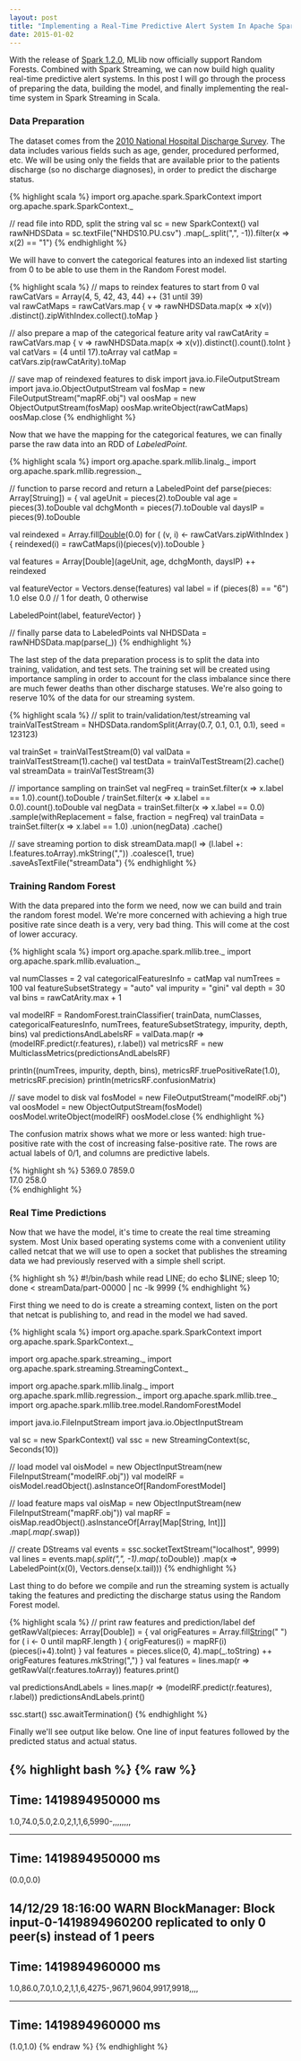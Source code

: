 ```yaml
---
layout: post
title: "Implementing a Real-Time Predictive Alert System In Apache Spark"
date: 2015-01-02
---
```


With the release of [Spark 1.2.0](https://spark.apache.org/), MLlib now officially support Random Forests. Combined with Spark Streaming, we can now build high quality real-time predictive alert systems. In this post I will go through the process of preparing the data, building the model, and finally implementing the real-time system in Spark Streaming in Scala.

### Data Preparation

The dataset comes from the [2010 National Hospital Discharge Survey](http://www.cdc.gov/nchs/nhds/nhds_questionnaires.htm). The data includes various fields such as age, gender, procedured performed, etc. We will be using only the fields that are available prior to the patients discharge (so no discharge diagnoses), in order to predict the discharge status.

{% highlight scala %}
import org.apache.spark.SparkContext
import org.apache.spark.SparkContext._

// read file into RDD, split the string
val sc = new SparkContext()
val rawNHDSData = sc.textFile("NHDS10.PU.csv")
                    .map(_.split(",", -1)).filter(x => x(2) == "1")
{% endhighlight %}

We will have to convert the categorical features into an indexed list starting from $0$ to be able to use them in the Random Forest model.

{% highlight scala %}
// maps to reindex features to start from 0
val rawCatVars = Array(4, 5, 42, 43, 44) ++ (31 until 39)    
val rawCatMaps = rawCatVars.map { v =>
  rawNHDSData.map(x => x(v))
    .distinct().zipWithIndex.collect().toMap
}

// also prepare a map of the categorical feature arity
val rawCatArity = rawCatVars.map { v =>
  rawNHDSData.map(x => x(v)).distinct().count().toInt
}
val catVars = (4 until 17).toArray
val catMap = catVars.zip(rawCatArity).toMap

// save map of reindexed features to disk
import java.io.FileOutputStream
import java.io.ObjectOutputStream
val fosMap = new FileOutputStream("mapRF.obj")
val oosMap = new ObjectOutputStream(fosMap)
oosMap.writeObject(rawCatMaps)
oosMap.close
{% endhighlight %}

Now that we have the mapping for the categorical features, we can finally parse the raw data into an RDD of *LabeledPoint*.

{% highlight scala %}
import org.apache.spark.mllib.linalg._
import org.apache.spark.mllib.regression._

// function to parse record and return a LabeledPoint
def parse(pieces: Array[Struing]) = {
  val ageUnit = pieces(2).toDouble
  val age = pieces(3).toDouble
  val dchgMonth = pieces(7).toDouble
  val daysIP = pieces(9).toDouble

  val reindexed = Array.fill[Double](rawCatVars.length)(0.0)
  for ( (v, i) <- rawCatVars.zipWithIndex ) {
    reindexed(i) = rawCatMaps(i)(pieces(v)).toDouble
  }

  val features = Array[Double](ageUnit, age,
    dchgMonth, daysIP) ++ reindexed

  val featureVector = Vectors.dense(features)
  val label = if (pieces(8) == "6") 1.0 else 0.0 // 1 for death, 0 otherwise

  LabeledPoint(label, featureVector)
}

// finally parse data to LabeledPoints
val NHDSData = rawNHDSData.map(parse(_))
{% endhighlight %}

The last step of the data preparation process is to split the data into training, validation, and test sets. The training set will be created using importance sampling in order to account for the class imbalance since there are much fewer deaths than other discharge statuses. We're also going to reserve $10\%$ of the data for our streaming system. 

{% highlight scala %}
// split to train/validation/test/streaming
val trainValTestStream = NHDSData.randomSplit(Array(0.7, 0.1, 0.1, 0.1),
  seed = 123123)

val trainSet = trainValTestStream(0)
val valData = trainValTestStream(1).cache()
val testData = trainValTestStream(2).cache()
val streamData = trainValTestStream(3)

// importance sampling on trainSet
val negFreq = trainSet.filter(x => x.label == 1.0).count().toDouble /
              trainSet.filter(x => x.label == 0.0).count().toDouble
val negData = trainSet.filter(x => x.label == 0.0)
                      .sample(withReplacement = false, fraction = negFreq)
val trainData = trainSet.filter(x => x.label == 1.0)
                        .union(negData)
                        .cache()

// save streaming portion to disk
streamData.map(l => (l.label +: l.features.toArray).mkString(","))
          .coalesce(1, true)
          .saveAsTextFile("streamData")
{% endhighlight %}

### Training Random Forest

With the data prepared into the form we need, now we can build and train the random forest model. We're more concerned with achieving a high true positive rate since death is a very, very bad thing. This will come at the cost of lower accuracy.

{% highlight scala %}
import org.apache.spark.mllib.tree._
import org.apache.spark.mllib.evaluation._

val numClasses = 2
val categoricalFeaturesInfo = catMap
val numTrees = 100
val featureSubsetStrategy = "auto"
val impurity = "gini"
val depth = 30
val bins = rawCatArity.max + 1

val modelRF = RandomForest.trainClassifier(
  trainData, numClasses, categoricalFeaturesInfo, numTrees,
  featureSubsetStrategy, impurity, depth, bins)
val predictionsAndLabelsRF = valData.map(r =>
  (modelRF.predict(r.features), r.label))
val metricsRF = new MulticlassMetrics(predictionsAndLabelsRF)

println((numTrees, impurity, depth, bins),
        metricsRF.truePositiveRate(1.0), metricsRF.precision)
println(metricsRF.confusionMatrix)

// save model to disk
val fosModel = new FileOutputStream("modelRF.obj")
val oosModel = new ObjectOutputStream(fosModel)
oosModel.writeObject(modelRF)
oosModel.close
{% endhighlight %}

The confusion matrix shows what we more or less wanted: high true-positive rate with the cost of increasing false-positive rate. The rows are actual labels of $0/1$, and columns are predictive labels.

{% highlight sh %}
5369.0  7859.0                                                                 
17.0    258.0  
{% endhighlight %}

### Real Time Predictions

Now that we have the model, it's time to create the real time streaming system. Most Unix based operating systems come with a convenient utility called netcat that we will use to open a socket that publishes the streaming data we had previously reserved with a simple shell script.

{% highlight sh %}
#!/bin/bash
while read LINE; do echo $LINE; sleep 10; done < streamData/part-00000 | nc -lk 9999
{% endhighlight %}

First thing we need to do is create a streaming context, listen on the port that netcat is publishing to, and read in the model we had saved.

{% highlight scala %}
import org.apache.spark.SparkContext
import org.apache.spark.SparkContext._

import org.apache.spark.streaming._
import org.apache.spark.streaming.StreamingContext._

import org.apache.spark.mllib.linalg._
import org.apache.spark.mllib.regression._
import org.apache.spark.mllib.tree._
import org.apache.spark.mllib.tree.model.RandomForestModel

import java.io.FileInputStream
import java.io.ObjectInputStream

val sc = new SparkContext()
val ssc = new StreamingContext(sc, Seconds(10))

// load model
val oisModel = new ObjectInputStream(new FileInputStream("modelRF.obj"))
val modelRF = oisModel.readObject().asInstanceOf[RandomForestModel]

// load feature maps
val oisMap = new ObjectInputStream(new FileInputStream("mapRF.obj"))
val mapRF = oisMap.readObject().asInstanceOf[Array[Map[String, Int]]]
                  .map(_.map(_.swap))

// create DStreams
val events = ssc.socketTextStream("localhost", 9999)
val lines = events.map(_.split(",", -1).map(_.toDouble))
                  .map(x => LabeledPoint(x(0), Vectors.dense(x.tail)))
{% endhighlight %}

Last thing to do before we compile and run the streaming system is actually taking the features and predicting the discharge status using the Random Forest model.

{% highlight scala %}
// print raw features and prediction/label
def getRawVal(pieces: Array[Double]) = {
  val origFeatures = Array.fill[String](mapRF.length)(" ")
  for ( i <- 0 until mapRF.length ) {
    origFeatures(i) = mapRF(i)(pieces(i+4).toInt)
  }
  val features = pieces.slice(0, 4).map(_.toString) ++ origFeatures
  features.mkString(",")
}
val features = lines.map(r => getRawVal(r.features.toArray))
features.print()

val predictionsAndLabels = lines.map(r =>
  (modelRF.predict(r.features), r.label))
predictionsAndLabels.print()

ssc.start()
ssc.awaitTermination()
{% endhighlight %}

Finally we'll see output like below. One line of input features followed by the predicted status and actual status.

{% highlight bash %}
{% raw %}
-------------------------------------------
Time: 1419894950000 ms
-------------------------------------------
1.0,74.0,5.0,2.0,2,1,1,6,5990-,,,,,,,,

-------------------------------------------
Time: 1419894950000 ms
-------------------------------------------
(0.0,0.0)

14/12/29 18:16:00 WARN BlockManager: Block input-0-1419894960200 replicated to only 0 peer(s) instead of 1 peers
-------------------------------------------
Time: 1419894960000 ms
-------------------------------------------
1.0,86.0,7.0,1.0,2,1,1,6,4275-,9671,9604,9917,9918,,,,

-------------------------------------------
Time: 1419894960000 ms
-------------------------------------------
(1.0,1.0)
{% endraw %}
{% endhighlight %}